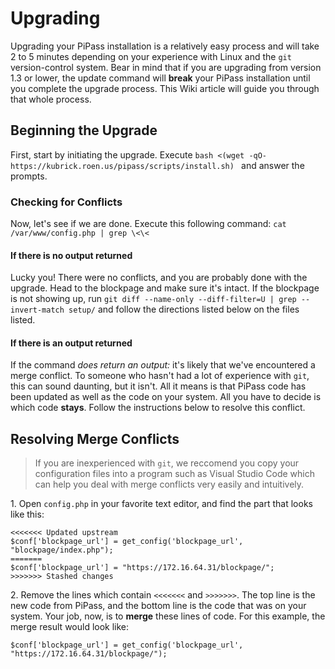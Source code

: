# Upgrading

Upgrading your PiPass installation is a relatively easy process and will take 2 to 5 minutes depending on your experience with Linux and the ``git`` version-control system. Bear in mind that if you are upgrading from version 1.3 or lower, the update command will **break** your PiPass installation until you complete the upgrade process. This Wiki article will guide you through that whole process.

## Beginning the Upgrade

First, start by initiating the upgrade. Execute ``bash <(wget -qO- https://kubrick.roen.us/pipass/scripts/install.sh) `` and answer the prompts.

### Checking for Conflicts

Now, let's see if we are done. Execute this following command: ``cat /var/www/config.php | grep \<\< ``

#### If there is no output returned

Lucky you! There were no conflicts, and you are probably done with the upgrade. Head to the blockpage and make sure it's intact. If the blockpage is not showing up, run ``git diff --name-only --diff-filter=U | grep --invert-match setup/`` and follow the directions listed below on the files listed.

#### If there is an output returned

If the command _does return an output:_ it's likely that we've encountered a merge conflict. To someone who hasn't had a lot of experience with ``git``, this can sound daunting, but it isn't. All it means is that PiPass code has been updated as well as the code on your system. All you have to decide is which code **stays**. Follow the instructions below to resolve this conflict.

## Resolving Merge Conflicts

> If you are inexperienced with ``git``, we reccomend you copy your configuration files into a program such as Visual Studio Code which can help you deal with merge conflicts very easily and intuitively.

1\. Open ``config.php`` in your favorite text editor, and find the part that looks like this:
```
<<<<<<< Updated upstream
$conf['blockpage_url'] = get_config('blockpage_url', "blockpage/index.php");
=======
$conf['blockpage_url'] = "https://172.16.64.31/blockpage/";
>>>>>>> Stashed changes
```
2\. Remove the lines which contain ``<<<<<<<`` and ``>>>>>>>``. The top line is the new code from PiPass, and the bottom line is the code that was on your system. Your job, now, is to **merge** these lines of code. For this example, the merge result would look like:

``
$conf['blockpage_url'] = get_config('blockpage_url', "https://172.16.64.31/blockpage/");
``